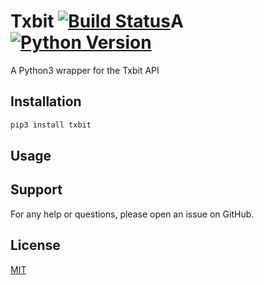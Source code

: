# Txbit [![Build Status](https://travis-ci.com/AD-Ventures/txbit.svg?branch=main)](https://travis-ci.com/AD-Ventures/txbit)A [![Python Version](https://img.shields.io/badge/python-3.4%2B-green)]()


A Python3 wrapper for the Txbit API

## Installation

```bash
pip3 install txbit
```

## Usage

## Support

For any help or questions, please open an issue on GitHub.

## License

[MIT](https://github.com/AD-Ventures/txbit/blob/master/LICENSE)
